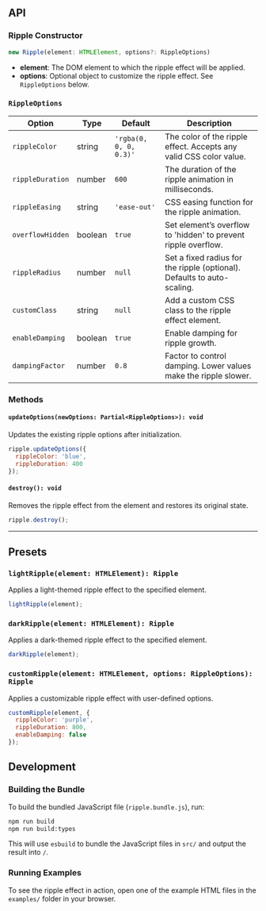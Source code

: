 ## API

### Ripple Constructor

```typescript
new Ripple(element: HTMLElement, options?: RippleOptions)
```

- **element**: The DOM element to which the ripple effect will be applied.
- **options**: Optional object to customize the ripple effect. See `RippleOptions` below.

### `RippleOptions`

| Option          | Type    | Default                   | Description                                                                 |
|-----------------|---------|---------------------------|-----------------------------------------------------------------------------|
| `rippleColor`    | string  | `'rgba(0, 0, 0, 0.3)'`    | The color of the ripple effect. Accepts any valid CSS color value.           |
| `rippleDuration` | number  | `600`                     | The duration of the ripple animation in milliseconds.                       |
| `rippleEasing`   | string  | `'ease-out'`              | CSS easing function for the ripple animation.                               |
| `overflowHidden` | boolean | `true`                    | Set element’s overflow to 'hidden' to prevent ripple overflow.              |
| `rippleRadius`   | number  | `null`                    | Set a fixed radius for the ripple (optional). Defaults to auto-scaling.     |
| `customClass`    | string  | `null`                    | Add a custom CSS class to the ripple effect element.                        |
| `enableDamping`  | boolean | `true`                    | Enable damping for ripple growth.                                           |
| `dampingFactor`  | number  | `0.8`                     | Factor to control damping. Lower values make the ripple slower.             |

### Methods

#### `updateOptions(newOptions: Partial<RippleOptions>): void`

Updates the existing ripple options after initialization.

```javascript
ripple.updateOptions({
  rippleColor: 'blue',
  rippleDuration: 400
});
```

#### `destroy(): void`

Removes the ripple effect from the element and restores its original state.

```javascript
ripple.destroy();
```

---

## Presets

### `lightRipple(element: HTMLElement): Ripple`

Applies a light-themed ripple effect to the specified element.

```javascript
lightRipple(element);
```

### `darkRipple(element: HTMLElement): Ripple`

Applies a dark-themed ripple effect to the specified element.

```javascript
darkRipple(element);
```

### `customRipple(element: HTMLElement, options: RippleOptions): Ripple`

Applies a customizable ripple effect with user-defined options.

```javascript
customRipple(element, {
  rippleColor: 'purple',
  rippleDuration: 800,
  enableDamping: false
});
```

## Development

### Building the Bundle

To build the bundled JavaScript file (`ripple.bundle.js`), run:

```bash
npm run build
npm run build:types
```

This will use `esbuild` to bundle the JavaScript files in `src/` and output the result into `/`.

### Running Examples

To see the ripple effect in action, open one of the example HTML files in the `examples/` folder in your browser.